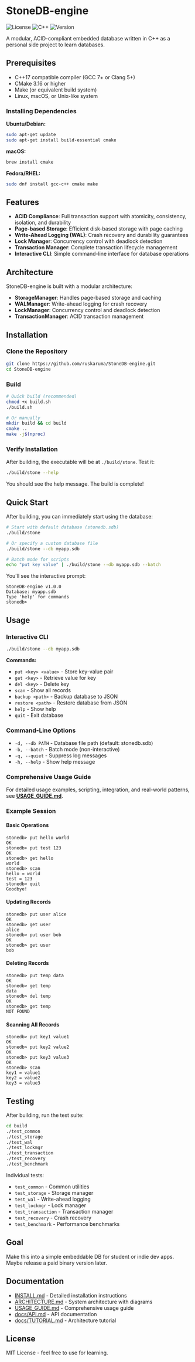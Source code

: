 # StoneDB-engine

![License](https://img.shields.io/badge/license-MIT-blue.svg)
![C++](https://img.shields.io/badge/C++-17-orange.svg)
![Version](https://img.shields.io/badge/version-1.0.0-green.svg)

A modular, ACID-compliant embedded database written in C++ as a personal side project to learn databases.

## Prerequisites

- C++17 compatible compiler (GCC 7+ or Clang 5+)
- CMake 3.16 or higher
- Make (or equivalent build system)
- Linux, macOS, or Unix-like system

### Installing Dependencies

**Ubuntu/Debian:**
```bash
sudo apt-get update
sudo apt-get install build-essential cmake
```

**macOS:**
```bash
brew install cmake
```

**Fedora/RHEL:**
```bash
sudo dnf install gcc-c++ cmake make
```

## Features

- **ACID Compliance**: Full transaction support with atomicity, consistency, isolation, and durability
- **Page-based Storage**: Efficient disk-based storage with page caching
- **Write-Ahead Logging (WAL)**: Crash recovery and durability guarantees
- **Lock Manager**: Concurrency control with deadlock detection
- **Transaction Manager**: Complete transaction lifecycle management
- **Interactive CLI**: Simple command-line interface for database operations

## Architecture

StoneDB-engine is built with a modular architecture:

- **StorageManager**: Handles page-based storage and caching
- **WALManager**: Write-ahead logging for crash recovery
- **LockManager**: Concurrency control and deadlock detection
- **TransactionManager**: ACID transaction management

## Installation

### Clone the Repository

```bash
git clone https://github.com/ruskaruma/StoneDB-engine.git
cd StoneDB-engine
```

### Build

```bash
# Quick build (recommended)
chmod +x build.sh
./build.sh

# Or manually
mkdir build && cd build
cmake ..
make -j$(nproc)
```

### Verify Installation

After building, the executable will be at `./build/stone`. Test it:

```bash
./build/stone --help
```

You should see the help message. The build is complete!

## Quick Start

After building, you can immediately start using the database:

```bash
# Start with default database (stonedb.sdb)
./build/stone

# Or specify a custom database file
./build/stone --db myapp.sdb

# Batch mode for scripts
echo "put key value" | ./build/stone --db myapp.sdb --batch
```

You'll see the interactive prompt:
```
StoneDB-engine v1.0.0
Database: myapp.sdb
Type 'help' for commands
stonedb> 
```

## Usage

### Interactive CLI

```bash
./build/stone --db myapp.sdb
```

**Commands:**
- `put <key> <value>` - Store key-value pair
- `get <key>` - Retrieve value for key
- `del <key>` - Delete key
- `scan` - Show all records
- `backup <path>` - Backup database to JSON
- `restore <path>` - Restore database from JSON
- `help` - Show help
- `quit` - Exit database

### Command-Line Options

- `-d, --db PATH` - Database file path (default: stonedb.sdb)
- `-b, --batch` - Batch mode (non-interactive)
- `-q, --quiet` - Suppress log messages
- `-h, --help` - Show help message

### Comprehensive Usage Guide

For detailed usage examples, scripting, integration, and real-world patterns, see **[USAGE_GUIDE.md](USAGE_GUIDE.md)**.

### Example Session

#### Basic Operations
```
stonedb> put hello world
OK
stonedb> put test 123
OK
stonedb> get hello
world
stonedb> scan
hello = world
test = 123
stonedb> quit
Goodbye!
```

#### Updating Records
```
stonedb> put user alice
OK
stonedb> get user
alice
stonedb> put user bob
OK
stonedb> get user
bob
```

#### Deleting Records
```
stonedb> put temp data
OK
stonedb> get temp
data
stonedb> del temp
OK
stonedb> get temp
NOT FOUND
```

#### Scanning All Records
```
stonedb> put key1 value1
OK
stonedb> put key2 value2
OK
stonedb> put key3 value3
OK
stonedb> scan
key1 = value1
key2 = value2
key3 = value3
```

## Testing

After building, run the test suite:

```bash
cd build
./test_common
./test_storage
./test_wal
./test_lockmgr
./test_transaction
./test_recovery
./test_benchmark
```

Individual tests:
- `test_common` - Common utilities
- `test_storage` - Storage manager
- `test_wal` - Write-ahead logging
- `test_lockmgr` - Lock manager
- `test_transaction` - Transaction manager
- `test_recovery` - Crash recovery
- `test_benchmark` - Performance benchmarks

## Goal

Make this into a simple embeddable DB for student or indie dev apps. Maybe release a paid binary version later.

## Documentation

- [INSTALL.md](INSTALL.md) - Detailed installation instructions
- [ARCHITECTURE.md](ARCHITECTURE.md) - System architecture with diagrams
- [USAGE_GUIDE.md](USAGE_GUIDE.md) - Comprehensive usage guide
- [docs/API.md](docs/API.md) - API documentation
- [docs/TUTORIAL.md](docs/TUTORIAL.md) - Architecture tutorial

## License

MIT License - feel free to use for learning.
